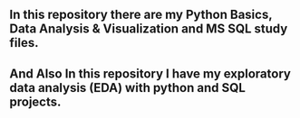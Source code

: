 ## In this repository there are my Python Basics, Data Analysis & Visualization and MS SQL study files.
## And Also In this repository I have my exploratory data analysis (EDA) with python and SQL projects.

